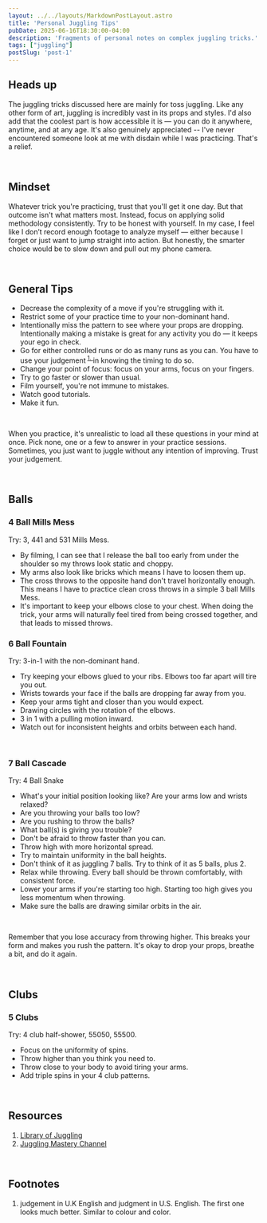 ```yaml
---
layout: ../../layouts/MarkdownPostLayout.astro
title: 'Personal Juggling Tips'
pubDate: 2025-06-16T18:30:00-04:00
description: 'Fragments of personal notes on complex juggling tricks.' 
tags: ["juggling"]
postSlug: 'post-1'
---
```






## Heads up 

The juggling tricks discussed here are mainly for toss juggling. Like any other form of art, juggling is incredibly vast in its props and styles. I'd also add that the coolest part is how accessible it is —  you can do it anywhere, anytime, and at any age. It's also genuinely appreciated -- I've never encountered someone look at me with disdain while I was practicing. That's a relief.

&nbsp;

## Mindset 

Whatever trick you're practicing, trust that you'll get it one day. But that outcome isn't what matters most. Instead, focus on applying solid methodology consistently. Try to be honest with yourself.  In my case, I feel like I don’t record enough footage to analyze myself — either because I forget or just want to jump straight into action. But honestly, the smarter choice would be to slow down and pull out my phone camera.

&nbsp;




## General Tips


- Decrease the complexity of a move if you're struggling with it.
- Restrict some of your practice time to your non-dominant hand.
- Intentionally miss the pattern to see where your props are dropping. Intentionally making a mistake is great for any activity you do — it keeps your ego in check. 
- Go for either controlled runs or do as many runs as you can. You have to use your judgement<sup class="secondary-a" > <a href= "#footnotes"> 1. </a> </sup> in knowing the timing to do so.
- Change your point of focus: focus on your arms, focus on your fingers.
- Try to go faster or slower than usual.
- Film yourself, you're not immune to mistakes.
- Watch good tutorials. 
- Make it fun.

&nbsp; 

When you practice, it's unrealistic to load all these questions in your mind at once. Pick none, one or a few to answer in your practice sessions. Sometimes, you just want to juggle without any intention of improving. Trust your judgement.



<br/>

## Balls
### 4 Ball Mills Mess




Try:  3, 441 and 531 Mills Mess.

- By filming, I can see that I release the ball too early from under the shoulder so my throws look static and choppy.
- My arms also look like bricks which means I have to loosen them up.
- The cross throws to the opposite hand don't travel horizontally enough. This means I have to practice clean cross throws in a simple 3 ball Mills Mess.
- It's important to keep your elbows close to your chest. When doing the trick, your arms will naturally feel tired from being crossed together, and that leads to missed throws.


 

###  6 Ball Fountain
Try: 3-in-1 with the non-dominant hand.
- Try keeping your elbows glued to your ribs. Elbows too far apart will tire you out.
- Wrists towards your face if the balls are dropping far away from you.
- Keep your arms tight and closer than you would expect.
- Drawing circles with the rotation of the elbows.
- 3 in 1 with a pulling motion inward.
- Watch out for inconsistent heights and orbits between each hand.  


&nbsp;



### 7 Ball Cascade
Try:  4 Ball Snake


- What's your initial position looking like? Are your arms low and wrists relaxed?
- Are you throwing your balls too low?
- Are you rushing to throw the balls? 
- What ball(s) is giving you trouble?
- Don't be afraid to throw faster than you can.
- Throw high with more horizontal spread.
- Try to maintain uniformity in the ball heights.
- Don't think of it as juggling 7 balls. Try to think of it as 5 balls, plus 2.
- Relax while throwing. Every ball should be thrown comfortably, with consistent force.
- Lower your arms if you're starting too high. Starting too high gives you less momentum when throwing.
- Make sure the balls are drawing similar orbits in the air.


<br/>

Remember that you lose accuracy from throwing higher. This breaks your form and makes you rush the pattern. It's okay to drop your props, breathe a bit, and do it again.

&nbsp; 

## Clubs

### 5 Clubs
Try: 4 club half-shower, 55050, 55500.
 
- Focus on the uniformity of spins.
- Throw higher than you think you need to.
- Throw close to your body to avoid tiring your arms.
- Add triple spins in your 4 club patterns.

<br/>

## Resources
1. <a  class="secondary-a" href="https://www.libraryofjuggling.com"> Library of Juggling </a>
2. <a  class="secondary-a" href="https://www.youtube.com/@JugglingMastery/videos"> Juggling Mastery Channel </a>


&nbsp;


## Footnotes
1. judgement in U.K English and judgment in U.S. English. The first one looks much better. Similar to colour and color.


